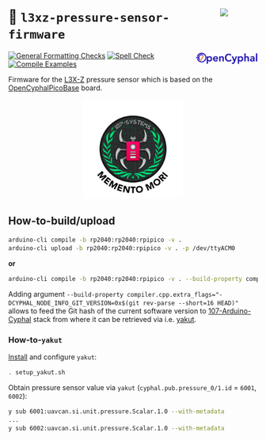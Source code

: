 <a href="https://107-systems.org/"><img align="right" src="https://raw.githubusercontent.com/107-systems/.github/main/logo/107-systems.png" width="15%"></a>
:floppy_disk: `l3xz-pressure-sensor-firmware`
=============================================
<a href="https://opencyphal.org/"><img align="right" src="https://raw.githubusercontent.com/107-systems/.github/main/logo/opencyphal.svg" width="25%"></a>
[![General Formatting Checks](https://github.com/107-systems/l3xz-pressure-sensor-firmware/workflows/General%20Formatting%20Checks/badge.svg)](https://github.com/107-systems/l3xz-pressure-sensor-firmware/actions?workflow=General+Formatting+Checks)
[![Spell Check](https://github.com/107-systems/l3xz-pressure-sensor-firmware/workflows/Spell%20Check/badge.svg)](https://github.com/107-systems/l3xz-pressure-sensor-firmware/actions?workflow=Spell+Check)
[![Compile Examples](https://github.com/107-systems/l3xz-pressure-sensor-firmware/workflows/Compile/badge.svg)](https://github.com/107-systems/l3xz-pressure-sensor-firmware/actions?workflow=Compile)

Firmware for the [L3X-Z](https://github.com/107-systems/l3xz) pressure sensor which is based on the [OpenCyphalPicoBase](https://github.com/generationmake/OpenCyphalPicoBase) board.

<p align="center">
  <a href="https://github.com/107-systems/l3xz"><img src="https://raw.githubusercontent.com/107-systems/.github/main/logo/l3xz-logo-memento-mori-github.png" width="40%"></a>
</p>

## How-to-build/upload
```bash
arduino-cli compile -b rp2040:rp2040:rpipico -v .
arduino-cli upload -b rp2040:rp2040:rpipico -v . -p /dev/ttyACM0
```
**or**
```bash
arduino-cli compile -b rp2040:rp2040:rpipico -v . --build-property compiler.cpp.extra_flags="-DCYPHAL_NODE_INFO_GIT_VERSION=0x$(git rev-parse --short=16 HEAD)"
```
Adding argument `--build-property compiler.cpp.extra_flags="-DCYPHAL_NODE_INFO_GIT_VERSION=0x$(git rev-parse --short=16 HEAD)"` allows to feed the Git hash of the current software version to [107-Arduino-Cyphal](https://github.com/107-systems/107-Arduino-Cyphal) stack from where it can be retrieved via i.e. [yakut](https://github.com/opencyphal/yakut).

### How-to-`yakut`
[Install](https://github.com/OpenCyphal/yakut) and configure `yakut`:
```bash
. setup_yakut.sh
```
Obtain pressure sensor value via `yakut` (`cyphal.pub.pressure_0/1.id` = `6001`, `6002`):
```bash
y sub 6001:uavcan.si.unit.pressure.Scalar.1.0 --with-metadata
...
y sub 6002:uavcan.si.unit.pressure.Scalar.1.0 --with-metadata
```
